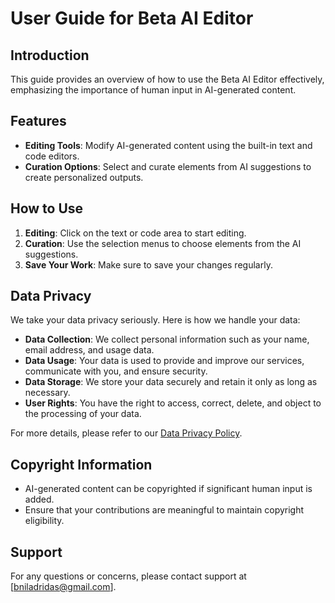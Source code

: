 # User Guide for Beta AI Editor

## Introduction
This guide provides an overview of how to use the Beta AI Editor effectively, emphasizing the importance of human input in AI-generated content.

## Features
- **Editing Tools**: Modify AI-generated content using the built-in text and code editors.
- **Curation Options**: Select and curate elements from AI suggestions to create personalized outputs.

## How to Use
1. **Editing**: Click on the text or code area to start editing.
2. **Curation**: Use the selection menus to choose elements from the AI suggestions.
3. **Save Your Work**: Make sure to save your changes regularly.

## Data Privacy
We take your data privacy seriously. Here is how we handle your data:
- **Data Collection**: We collect personal information such as your name, email address, and usage data.
- **Data Usage**: Your data is used to provide and improve our services, communicate with you, and ensure security.
- **Data Storage**: We store your data securely and retain it only as long as necessary.
- **User Rights**: You have the right to access, correct, delete, and object to the processing of your data.

For more details, please refer to our [Data Privacy Policy](data_privacy_policy.md).

## Copyright Information
- AI-generated content can be copyrighted if significant human input is added.
- Ensure that your contributions are meaningful to maintain copyright eligibility.

## Support
For any questions or concerns, please contact support at [bniladridas@gmail.com].

